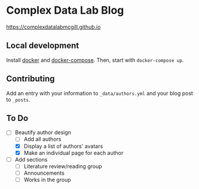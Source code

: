 # Complex Data Lab Blog

https://complexdatalabmcgill.github.io

## Local development

Install [docker]() and [docker-compose](). Then, start with `docker-compose up`.

## Contributing

Add an entry with your information to `_data/authors.yml` and your blog post to `_posts`.

## To Do

- [ ] Beautify author design
  - [ ] Add all authors
  - [x] Display a list of authors' avatars
  - [x] Make an individual page for each author
- [ ] Add sections
  - [ ] Literature review/reading group
  - [ ] Announcements 
  - [ ] Works in the group
